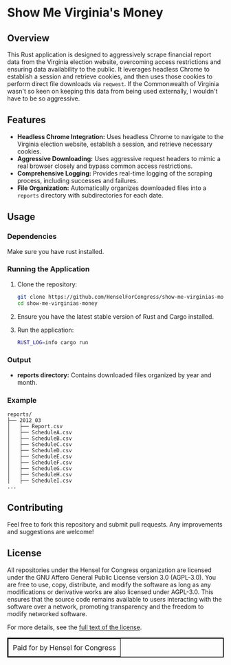 # Show Me Virginia's Money

## Overview

This Rust application is designed to aggressively scrape financial report data from the Virginia election website, overcoming access restrictions and ensuring data availability to the public. It leverages headless Chrome to establish a session and retrieve cookies, and then uses those cookies to perform direct file downloads via `reqwest`. If the Commonwealth of Virginia wasn't so keen on keeping this data from being used externally, I wouldn't have to be so aggressive.

## Features

- **Headless Chrome Integration:** Uses headless Chrome to navigate to the Virginia election website, establish a session, and retrieve necessary cookies.
- **Aggressive Downloading:** Uses aggressive request headers to mimic a real browser closely and bypass common access restrictions.
- **Comprehensive Logging:** Provides real-time logging of the scraping process, including successes and failures.
- **File Organization:** Automatically organizes downloaded files into a `reports` directory with subdirectories for each date.


## Usage
### Dependencies
Make sure you have rust installed.

### Running the Application


1. Clone the repository:
   ```sh
   git clone https://github.com/HenselForCongress/show-me-virginias-money.git
   cd show-me-virginias-money
   ```

2. Ensure you have the latest stable version of Rust and Cargo installed.

3. Run the application:
   ```sh
   RUST_LOG=info cargo run
   ```


### Output

- **reports directory:** Contains downloaded files organized by year and month.

### Example

```
reports/
├── 2012_03
│   ├── Report.csv
│   ├── ScheduleA.csv
│   ├── ScheduleB.csv
│   ├── ScheduleC.csv
│   ├── ScheduleD.csv
│   ├── ScheduleE.csv
│   ├── ScheduleF.csv
│   ├── ScheduleG.csv
│   ├── ScheduleH.csv
│   ├── ScheduleI.csv
...
```

## Contributing

Feel free to fork this repository and submit pull requests. Any improvements and suggestions are welcome!


## License

All repositories under the Hensel for Congress organization are licensed under the GNU Affero General Public License version 3.0 (AGPL-3.0). You are free to use, copy, distribute, and modify the software as long as any modifications or derivative works are also licensed under AGPL-3.0. This ensures that the source code remains available to users interacting with the software over a network, promoting transparency and the freedom to modify networked software.

For more details, see the [full text of the license](https://www.gnu.org/licenses/agpl-3.0.html).

<div align="center">
  <table border="1" style="border-collapse: collapse; border: 2px solid black; margin-left: auto; margin-right: auto;">
    <tr>
      <td style="padding: 10px;">
        Paid for by Hensel for Congress
      </td>
    </tr>
  </table>
</div>
